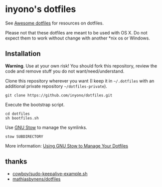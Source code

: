 # inyono's dotfiles

See [Awesome dotfiles](https://github.com/webpro/awesome-dotfiles) for resources on dotfiles.

Please not that these dotfiles are meant to be used with OS X. Do not expect them to work without change with another \*nix os or Windows.

## Installation

**Warning**. Use at your own risk! You should fork this repository, review the
code and remove stuff you do not want/need/understand.

Clone this repository wherever you want (I keep it in `~/.dotfiles` with an additional private repository `~/dotfiles-private`).
```
git clone https://github.com/inyono/dotfiles.git
```
Execute the bootstrap script.
```
cd dotfiles
sh bootfiles.sh
```
Use [GNU Stow](https://www.gnu.org/software/stow/) to manage the symlinks.
```
stow SUBDIRECTORY
```
More information: [Using GNU Stow to Manage Your Dotfiles](http://brandon.invergo.net/news/2012-05-26-using-gnu-stow-to-manage-your-dotfiles.html)

## thanks

* [cowboy/sudo-keepalive-example.sh](https://gist.github.com/cowboy/3118588)
* [mathiasbynens/dotfiles](https://github.com/mathiasbynens/dotfiles)
